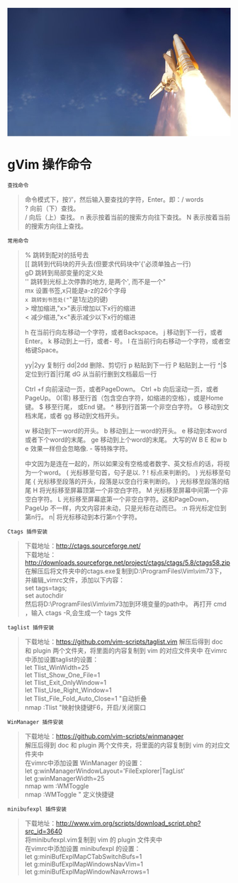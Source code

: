 ![space pic](/public/images/space.jpg "space pic")

# gVim 操作命令

    查找命令
> 命令模式下，按‘/’，然后输入要查找的字符，Enter。即：/ words <br />
> ? 向前（下）查找。<br />
> / 向后（上）查找。
> n 表示按着当前的搜索方向往下查找。
> N 表示按着当前的搜索方向往上查找。


    常用命令
> % 跳转到配对的括号去<br />
> [[ 跳转到代码块的开头去(但要求代码块中'{'必须单独占一行)<br />
> gD 跳转到局部变量的定义处<br />
> '' 跳转到光标上次停靠的地方, 是两个', 而不是一个"<br />
> mx 设置书签,x只能是a-z的26个字母<br />
> `x 跳转到书签处("`"是1左边的键)<br />
> \> 增加缩进,"x>"表示增加以下x行的缩进<br />
> < 减少缩进,"x<"表示减少以下x行的缩进
>
> h 在当前行向左移动一个字符，或者Backspace。
> j 移动到下一行，或者Enter。
> k 移动到上一行，或者- 号。
> l 在当前行向右移动一个字符，或者空格键Space。
>
> yy|2yy 复制行
> dd|2dd 删除、剪切行
> p      粘贴到下一行
> P      粘贴到上一行
> ^|$    定位到行首|行尾
> dG     从当前行删到文档最后一行
>
> Ctrl +f 向前滚动一页，或者PageDown。
> Ctrl +b 向后滚动一页，或者PageUp。
> 0(零) 移至行首（包含空白字符，如缩进的空格），或是Home 键。
> $ 移至行尾， 或End 键。
> ^ 移到行首第一个非空白字符。
> G 移动到文档末尾，或者
> gg 移动到文档开头。
>
> w 移动到下一word的开头。
> b 移动到上一word的开头。
> e 移动到本word或者下个word的末尾。
> ge 移动到上个word的末尾。
> 大写的W B E 和w b e 效果一样但会忽略像. - 等特殊字符。
>
> 中文因为是连在一起的，所以如果没有空格或者数字、英文标点的话，将视为一个word。
> ( 光标移至句首，句子是以. ? ! 标点来判断的。
> ) 光标移至句尾
> { 光标移至段落的开头，段落是以空白行来判断的。
> } 光标移至段落的结尾
> H 将光标移至屏幕顶第一个非空白字符。
> M 光标移至屏幕中间第一个非空白字符。
> L 光标移至屏幕底第一个非空白字符。这和PageDown，PageUp 不一样，内文内容并未动，只是光标在动而已。
> :n 将光标定位到第n行。
> n| 将光标移动到本行第n个字符。



    Ctags 插件安装
> 下载地址：http://ctags.sourceforge.net/ <br />
> 下载地址：http://downloads.sourceforge.net/project/ctags/ctags/5.8/ctags58.zip <br />
> 在解压后将文件夹中的ctags.exe复制到D:\ProgramFiles\Vim\vim73下，并编辑_vimrc文件，添加以下内容： <br />
> set tags=tags; <br />
> set autochdir <br />
> 然后将D:\ProgramFiles\Vim\vim73加到环境变量的path中。
> 再打开 cmd ，输入 ctags -R,会生成一个 tags 文件

    taglist 插件安装
> 下载地址：https://github.com/vim-scripts/taglist.vim
> 解压后得到 doc 和 plugin 两个文件夹，将里面的内容复制到 vim 的对应文件夹中
> 在vimrc中添加设置taglist的设置：<br />
> let Tlist_WinWidth=25<br />
> let Tlist_Show_One_File=1<br />
> let Tlist_Exit_OnlyWindow=1<br />
> let Tlist_Use_Right_Window=1<br />
> let Tlist_File_Fold_Auto_Close=1     "自动折叠<br />
> nmap <silent> <F6> :Tlist<CR>        "映射快捷键F6，开启/关闭窗口

    WinManager 插件安装
> 下载地址：https://github.com/vim-scripts/winmanager <br />
> 解压后得到 doc 和 plugin 两个文件夹，将里面的内容复制到 vim 的对应文件夹中 <br />
> 在vimrc中添加设置 WinManager 的设置：<br />
> let g:winManagerWindowLayout='FileExplorer|TagList' <br />
> let g:winManagerWidth=25 <br />
> nmap wm :WMToggle<cr> <br />
> nmap <silent> <F7> :WMToggle<cr>      " 定义快捷键

    minibufexpl 插件安装
> 下载地址：http://www.vim.org/scripts/download_script.php?src_id=3640  <br />
> 将minibufexpl.vim复制到 vim 的 plugin 文件夹中  <br />
> 在vimrc中添加设置 minibufexpl 的设置：<br />
> let g:miniBufExplMapCTabSwitchBufs=1 <br />
> let g:miniBufExplMapWindowsNavVim=1 <br />
> let g:miniBufExplMapWindowNavArrows=1 <br />
